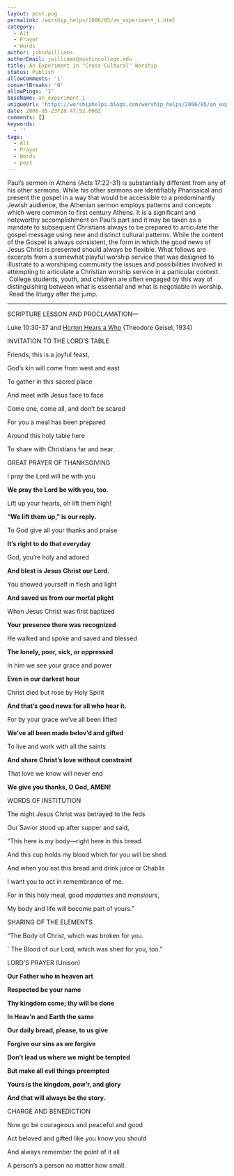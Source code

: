 ```yaml
---
layout: post.pug
permalink: /worship_helps/2006/05/an_experiment_i.html 
category:
  - Alt
  - Prayer
  - Words
author: johndwilliams
authorEmail: jwilliams@austincollege.edu
title: An Experiment in "Cross-Cultural" Worship
status: Publish
allowComments: '1'
convertBreaks: '0'
allowPings: '1'
baseName: an_experiment_i
uniqueUrl: 'https://worshiphelps.blogs.com/worship_helps/2006/05/an_experiment_i.html '
date: 2006-05-23T20:47:52.000Z
comments: []
keywords:
  - ''
tags:
  - Alt
  - Prayer
  - Words
  - post
---
```

Paul’s sermon in Athens (Acts 17:22-31) is substantially different from any of his other sermons. While his other sermons are identifiably Pharisaical and present the gospel in a way that would be accessible to a predominantly Jewish audience, the Athenian sermon employs patterns and concepts which were common to first century Athens. It is a significant and noteworthy accomplishment on Paul’s part and it may be taken as a mandate to subsequent Christians always to be prepared to articulate the gospel message using new and distinct cultural patterns. While the content of the Gospel is always consistent, the form in which the good news of Jesus Christ is presented should always be flexible. What follows are excerpts from a somewhat playful worship service that was designed to illustrate to a worshiping community the issues and possibilities involved in attempting to articulate a Christian worship service in a particular context.   College students, youth, and children are often engaged by this way of distinguishing between what is essential and what is negotiable in worship.   Read the liturgy after the jump.
***
SCRIPTURE LESSON AND PROCLAMATION—

Luke 10:30-37 and [Horton Hears a Who](http://www.amazon.com/gp/product/0394800788/103-5407787-3041462?v=glance&n=283155) (Theodore Geisel, 1934)

  

INVITATION TO THE LORD’S TABLE

Friends, this is a joyful feast,

God’s kin will come from west and east

To gather in this sacred place

And meet with Jesus face to face

Come one, come all, and don’t be scared

For you a meal has been prepared

Around this holy table here

To share with Christians far and near.

  

GREAT PRAYER OF THANKSGIVING

I pray the Lord will be with you

**We pray the Lord be with you, too.**

Lift up your hearts, oh lift them high!

**“We lift them up,” is our reply.**

To God give all your thanks and praise

**It’s right to do that everyday**

God, you’re holy and adored

**And blest is Jesus Christ our Lord.**

You showed yourself in flesh and light

**And saved us from our mortal plight**

When Jesus Christ was first baptized

**Your presence there was recognized**

He walked and spoke and saved and blessed

**The lonely, poor, sick, or oppressed**

In him we see your grace and power

**Even in our darkest hour**

Christ died but rose by Holy Spirit

**And that’s good news for all who hear it.**

For by your grace we’ve all been lifted 

**We’ve all been made belov’d and gifted**

To live and work with all the saints

**And share Christ’s love without constraint**

That love we know will never end

**We give you thanks, O God, AMEN!**

WORDS OF INSTITUTION

The night Jesus Christ was betrayed to the feds

Our Savior stood up after supper and said,

“This here is my body—right here in this bread.

And this cup holds my blood which for you will be shed.

And when you eat this bread and drink juice or Chablis

I want you to act in remembrance of me.

For in this holy meal, good _madames_ and _monsieurs_,

My body and life will become part of yours.”

  

SHARING OF THE ELEMENTS

“The Body of Christ, which was broken for you.

\` The Blood of our Lord, which was shed for you, too.”

  

LORD’S PRAYER (Unison)

**Our Father who in heaven art**

**Respected be your name**

**Thy kingdom come; thy will be done**

**In Heav’n and Earth the same**

**Our daily bread, please, to us give**

**Forgive our sins as we forgive**

**Don’t lead us where we might be tempted**

**But make all evil things preempted**

**Yours is the kingdom, pow’r, and glory**

**And that will always be the story.**

CHARGE AND BENEDICTION

Now go be courageous and peaceful and good

Act beloved and gifted like you know you should

And always remember the point of it all

A person’s a person no matter how small.